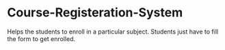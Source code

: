 # Course-Registeration-System
Helps the students to enroll in a particular subject. Students just have to fill the form to get enrolled.
